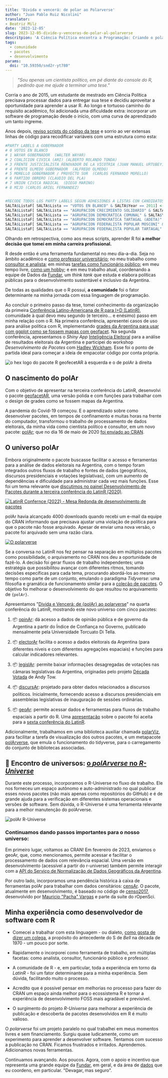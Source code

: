 ```yaml
---
title: 'Divida e vencerá: de polar ao Polarverse'
author: "Juan Pablo Ruiz Nicolini"
translator:
- Beatriz Milz
date: '2023-12-05'
slug: 2023-12-05-divide-y-venceras-de-polar-al-polarverse
descritpion: 'A Ciência Política encontra a Programação: Criando o polarverse com R e a Influência da LatinR'
tags: 
  - comunidade
  - pacotes
  - desenvolvimento
params:
  doi: "10.59350/snd2r-yt780"
---
```


> *"Sou apenas um cientista político, em pé diante do console do R, pedindo que me ajude a terminar uma tese."*

Corria o ano de 2015, um estudante de mestrado em Ciência Política precisava processar dados para entregar sua tese e decidiu aproveitar a oportunidade para aprender a usar R. 
Ao longo e tortuoso caminho do requisito acadêmico, foi adicionada uma dificuldade extra: incorporar um software de programação desde o início, com uma curva de aprendizado um tanto íngreme.

Anos depois, [reviso scripts do código da tese](https://github.com/TuQmano/evoteSALTA_UTDT) e sorrio ao ver extensas linhas de código para recodificar variáveis com uma estrutura como esta:

``` r
#PARTY LABELS A GOBERNADOR
# 0 VOTOS EN BLANCO
# 1 WAYAR GOBERNADOR  (WALTER WAYAR)
# 2 COALICION CIVICA (ARI) (ALBERTO ROLANDO TONDA)
# 3 FRENTE JUSTICIALISTA RENOVADOR DE LA VICOTRIA (JUAN MANUEL URTUBEY)
# 4 FRENTE OLMEDO GOBERNADOR  (ALFREDO OLMEDO)
# 5 MORELLO GOBERNADOR / PROYECTO SUR  (CARLOS FERNANDO MORELLO)
# 6 PARTIDO OBRERO (CLAUDIO DEL PLA)
# 7 UNION CIVICA RADICAL  (DIEGO MARINO)
# 8 MIJD (CARLOS ARIEL FERNANDEZ)


#RECODE TODOS LOS PARTY LABELS SEGUN ADHESIONES A LISTAS CON CANDIDATOS A GOBERNADOR
SALTA$ListaF[ SALTA$Lista == "VOTOS EN BLANCO" & SALTA$Year == 2011] <-9999
SALTA$ListaF[ SALTA$Lista == "AGRUPACION CRECIMIENTO SOLIDARIO" & SALTA$Year == 2011] <-3
SALTA$ListaF[ SALTA$Lista == "AGRUPACION DEMOCRATICA COMUNAL" & SALTA$Year == 2011] <-3
SALTA$ListaF[ SALTA$Lista == "AGRUPACION DEMOCRATICA TARTAGAL (ADETA)" & SALTA$Year == 2011] <-3
SALTA$ListaF[ SALTA$Lista == "AGRUPACION FEDERALISTA POPULAR MOSCONI" & SALTA$Year == 2011] <-1
SALTA$ListaF[ SALTA$Lista == "AGRUPACION FEDERALISTA POPULAR TARTAGAL" & SALTA$Year == 2011] <-3
```

Olhando em retrospectiva, como aos meus scripts, aprender R foi **a melhor decisão que tomei em minha carreira profissional.**

R desde então é uma ferramenta fundamental no meu dia-a-dia. Seja no âmbito acadêmico e [como professor universitário](https://tuqmano.github.io/geo_utdt/); no meu trabalho como [consultor e analista](https://twitter.com/menta_arg); em minhas [tarefas como funcionário público](https://ropensci.org/es/blog/2022/11/23/r-universe-stars-1-es/); em meu tempo livre, [como um hobby](https://twitter.com/TuQmano/status/1426882408574595072); e em meu trabalho atual, coordenando a equipe de Dados da [Fundar](https://fund.ar/), um *think tank* que estuda e elabora políticas públicas para o desenvolvimento sustentável e inclusivo da Argentina.

De todas as qualidades que o R possui, **a comunidade** foi o fator determinante na minha jornada com essa linguagem de programação.


Ao concluir o primeiro passo da tese, tomei conhecimento da organização da primeira [Conferência Latino-Americana de R para I+D (LatinR)](https://latinr.org/), comunidade à qual devo meu segundo (e terceiro... e enésimo) passo em minha relação com o R. 
Na primeira conferência, apresentei casos de uso para análise política com R, implementando [grades da Argentina para usar com ggplot como se fossem mapas com geofacet](https://www.researchgate.net/publication/327382101_Geofaceting_Argentina_LatinR_2018). 
Na segunda conferência, apresentamos o *Shiny App* [Inteligência Eleitoral](http://inteligenciaelectoral.mentacomunicacion.com.ar/) para a análise de resultados eleitorais da Argentina e participei do workshop *Desenvolvimento de Pacotes* com [Hadley Wickham](https://hadley.nz/). 
Esse foi o ponto de partida ideal para começar a ideia de empacotar código por conta própria.

![o hex logo do pacote R geofecetAR à esquerda e o de polAr à direita](/img/posts/hex_joint.png)

##  O nascimento do polAr


Com o objetivo de apresentar na terceira conferência do LatinR, desenvolvi o pacote [geofacetAR](https://electorarg.github.io/geofaceteAR/), uma versão polida e com funções para trabalhar com o design de grades como se fossem mapas da Argentina.


A pandemia do Covid-19 começou. E o aprendizado sobre como desenvolver pacotes, em tempos de confinamento e muitas horas na frente do computador, transformou o trabalho de processamento de dados eleitorais, da minha vida como cientista político e consultor, em um novo pacote: [polAr](https://github.com/electorArg/polAr); que no dia 16 de maio de 2020 [foi enviado ao CRAN](https://twitter.com/CRANberriesFeed/status/1261597845808975872).

## O universo polAr

Embora originalmente o pacote buscasse facilitar o acesso e ferramentas para a análise de dados eleitorais na Argentina, com o tempo foram integrados outros fluxos de trabalho e fontes de dados (geográficos, discursos presidenciais e votações legislativas), com um aumento de dependências e dificuldade para administrar cada vez mais funções. 
Esse foi um tema relevante que [discutimos no painel Desenvolvimento de Pacotes durante a terceira conferência do LatinR (2020)](https://www.youtube.com/watch?v=UYvSv8StDa8&t=10872s).

[![LatinR Confernce (2022) - Mesa Redonda de desenvolvimento de pacotes](/img/posts/latinr-rpkg.png)](https://www.youtube.com/watch?v=UYvSv8StDa8&t=10872s)

polAr havia alcançado 4000 downloads quando recebi um e-mail da equipe do CRAN informando que precisava ajustar uma violação de política para que o pacote não fosse arquivado.
Apesar de enviar uma nova versão, o pacote foi arquivado sem uma razão clara.

[![O polarverse](/img/posts/polarverse.png)](https://github.com/politicaargentina/polarverse)

Se a conversa no LatinR nos fez pensar na separação em múltiplos pacotes como possibilidade, o arquivamento no CRAN nos deu a oportunidade de fazê-lo. 
A decisão foi gerar fluxos de trabalho independentes; uma estratégia que possibilitou avançar com diferentes ritmos, tomando decisões específicas para cada tema, procurando abordá-los ao mesmo tempo como parte de um conjunto, emulando o paradigma *Tidyverse*: uma filosofia e gramática de funcionamento similar para a [coleção de pacotes](https://tuqmano.ar/2021/06/05/de-polar-al-polarverse/). 
O objetivo foi melhorar o desenvolvimento do que resultou no arquivamento de `{polAr}`.


Apresentamos "[Divida e Vencerá: de {polAr} ao polarverse](https://github.com/TuQmano/latinr2021/blob/master/divide_reinaras/divide_reinaras.pdf)" na quarta conferência do LatinR, mostrando este novo universo com cinco pacotes:

1.  📦 [opinAr](https://politicaargentina.r-universe.dev/opinAr): dá acesso a dados de opinião pública e de governo da Argentina a partir do Índice de Confiança no Governo, publicado mensalmente pela Universidade Torcuato Di Tella.

2.  📦 [electorAr](https://politicaargentina.r-universe.dev/electorAr) facilita o acesso a dados eleitorais da Argentina (para diferentes níveis e com diferentes agregações espaciais) e funções para calcular indicadores relevantes.

3.  📦 [legislAr](https://politicaargentina.r-universe.dev/legislAr): permite baixar informações desagregadas de votações nas câmaras legislativas da Argentina, originadas pelo projeto [Década Votada](https://andytow.com/scripts/disciplina/index-d.html) de Andy Tow.

4.  📦 [discursAr](https://politicaargentina.r-universe.dev/discursAr): projetado para obter dados relacionados a discursos políticos. Inicialmente, fornecendo acesso a discursos presidenciais em assembleias legislativas de inauguração de sessões ordinárias.

5.  📦 [geoAr](https://politicaargentina.r-universe.dev/geoAr): permite acessar dados e ferramentas para fluxos de trabalho espaciais a partir do R. Uma [apresentação](https://github.com/TuQmano/latinr2023/blob/main/geoAr/geoAr.pdf) sobre o pacote foi aceita para a [sexta conferência do LatinR](https://latinr.org/).

Adicionalmente, trabalhamos em uma biblioteca auxiliar chamada [polarViz](https://politicaargentina.r-universe.dev/polArViz), para facilitar a tarefa de visualização dos outros pacotes, e um metapacote [polArverse](https://politicaargentina.r-universe.dev/polArverse), que emula o funcionamento do tidyverse, para o carregamento do conjunto de bibliotecas associadas.

## 🌠  Encontro de universos: [o *polArverse* no *R-Universe*](https://politicaargentina.r-universe.dev/builds)

Durante este processo, incorporamos o R-Universe no fluxo de trabalho. 
Ele nos forneceu um espaço autônomo e auto-administrado no qual publicar esses novos pacotes (não mais apenas como repositórios do GitHub) e é de grande ajuda para a verificação em diferentes sistemas operacionais e versões de software. 
Sem dúvida, o R-Universe é uma ferramenta relevante para a melhor manutenção do polArverse.

![polAr R-Universe](/img/posts/politicaargentina-r-universe.png)

### Continuamos dando passos importantes para o nosso universo:

Em primeiro lugar, voltamos ao CRAN! Em fevereiro de 2023, enviamos o geoAr, que, como mencionamos, permite acessar e facilitar o processamento de dados com relevância espacial.
Uma versão em desenvolvimento (acessível a partir do r-universe) também permite interagir com a [API do Serviço de Normalização de Dados Geográficos da Argentina](https://georef-ar-api.readthedocs.io/es/latest/).

Por outro lado, incorporamos uma pendência histórica à caixa de ferramentas polAr para trabalhar com dados censitários: [censAr](https://github.com/PoliticaArgentina/censAr). O pacote, atualmente em desenvolvimento, é baseado no código de [censo2017](https://docs.ropensci.org/censo2017/), desenvolvido por [Mauricio "Pacha" Vargas](https://ropensci.org/author/pach%C3%A1-aka-mauricio-vargas-sep%C3%BAlveda/) e parte da suíte do rOpenSci.


## Minha experiência como desenvolvedor de software com R


-   Comecei a trabalhar com esta linguagem - ou dialeto, [como gosta de dizer um colega](https://tuqmano.github.io/CienciaDeDatosCiPol/clases/clase1.html#12), a propósito do antecedente do S de *Bell* na década de 1970 - um pouco por sorte.

-   Rapidamente o incorporei como ferramenta de trabalho, em múltiplas facetas: como analista, consultor, funcionário público e professor.

-   A comunidade de R - e, em particular, toda a experiência em torno da *LatinR* - foi um fator determinante para a minha experiência. Sem dúvida, facilitando muito o processo.

-   Acredito que é possível pensar em melhorias no processo para fazer do CRAN um espaço ainda melhor para o ecossistema R e tornar a experiência de desenvolvimento FOSS mais agradável e previsível.

-   O surgimento do projeto *R-Universe* para melhorar a experiência de publicação e descoberta de pacotes desenvolvidos em R é muito valioso.

O *polarverse* foi um projeto paralelo no qual trabalhei em meus momentos livres e sem financiamento. 
Surgiu quase ludicamente, como um experimento para aprender a desenvolver software. Tentamos com sucesso a publicação no CRAN. 
Ficamos frustrados e irritados. 
Aprendemos. 
Adicionamos novas ferramentas.

Continuamos avançando. Aos poucos. Agora, com o apoio e incentivo que representa uma grande equipe da [Fundar](https://fund.ar/), em geral, e da área de [dados](https://fund.ar/area/datos/) que eu coordeno, em particular. "Devagar, mas seguro".



